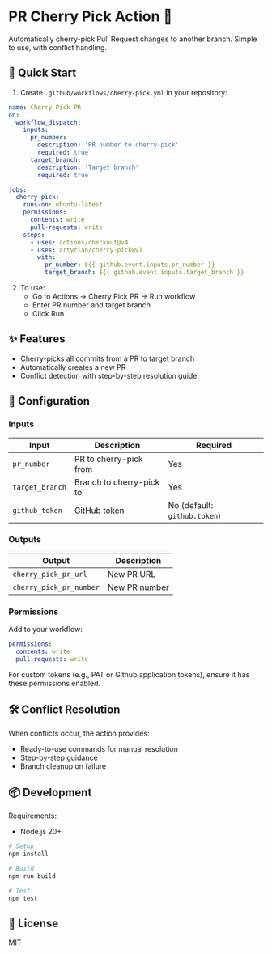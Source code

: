 # PR Cherry Pick Action 🍒

Automatically cherry-pick Pull Request changes to another branch. Simple to use, with  conflict handling.

## 🚀 Quick Start

1. Create `.github/workflows/cherry-pick.yml` in your repository:

```yaml
name: Cherry Pick PR
on:
  workflow_dispatch:
    inputs:
      pr_number:
        description: 'PR number to cherry-pick'
        required: true
      target_branch:
        description: 'Target branch'
        required: true

jobs:
  cherry-pick:
    runs-on: ubuntu-latest
    permissions:
      contents: write
      pull-requests: write
    steps:
      - uses: actions/checkout@v4
      - uses: artyrian/cherry-pick@v1
        with:
          pr_number: ${{ github.event.inputs.pr_number }}
          target_branch: ${{ github.event.inputs.target_branch }}
```

2. To use:
   - Go to Actions → Cherry Pick PR → Run workflow
   - Enter PR number and target branch
   - Click Run

## ✨ Features

- Cherry-picks all commits from a PR to target branch
- Automatically creates a new PR
- Conflict detection with step-by-step resolution guide

## 📝 Configuration

### Inputs

| Input | Description | Required |
|-------|-------------|----------|
| `pr_number` | PR to cherry-pick from | Yes |
| `target_branch` | Branch to cherry-pick to | Yes |
| `github_token` | GitHub token | No (default: `github.token`) |

### Outputs

| Output | Description |
|--------|-------------|
| `cherry_pick_pr_url` | New PR URL |
| `cherry_pick_pr_number` | New PR number |

### Permissions

Add to your workflow:
```yaml
permissions:
  contents: write
  pull-requests: write
```

For custom tokens (e.g., PAT or Github application tokens), ensure it has these permissions enabled.

## 🛠️ Conflict Resolution

When conflicts occur, the action provides:
- Ready-to-use commands for manual resolution
- Step-by-step guidance
- Branch cleanup on failure

## 📦 Development

Requirements:
- Node.js 20+

```bash
# Setup
npm install

# Build
npm run build

# Test
npm test
```

## 📄 License

MIT 
